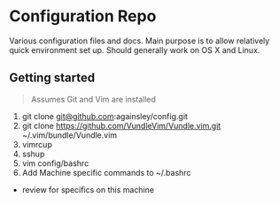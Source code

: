 Configuration Repo
==================
Various configuration files and docs. Main purpose is to allow relatively quick
environment set up. Should generally work on OS X and Linux.

## Getting started
> Assumes Git and Vim are installed

1. git clone git@github.com:againsley/config.git
2. git clone https://github.com/VundleVim/Vundle.vim.git ~/.vim/bundle/Vundle.vim
3. vimrcup
4. sshup
5. vim config/bashrc
6. Add Machine specific commands to ~/.bashrc

* review for specifics on this machine


